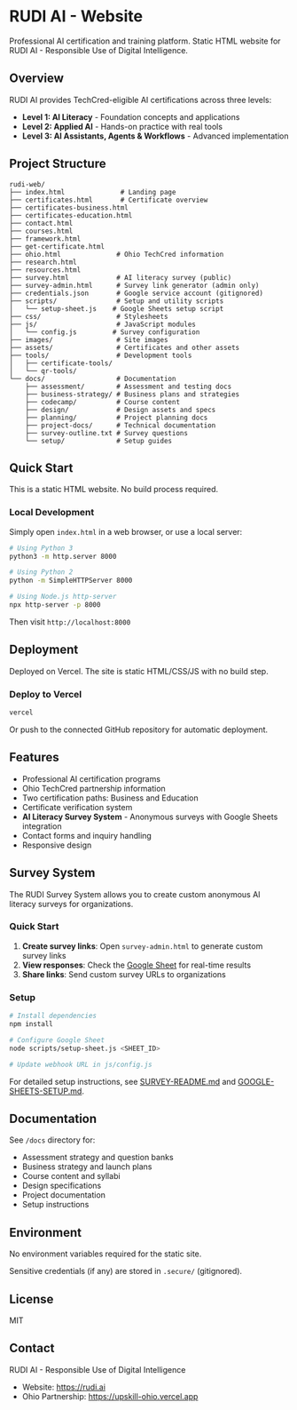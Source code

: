 # RUDI AI - Website

Professional AI certification and training platform. Static HTML website for RUDI AI - Responsible Use of Digital Intelligence.

## Overview

RUDI AI provides TechCred-eligible AI certifications across three levels:
- **Level 1: AI Literacy** - Foundation concepts and applications
- **Level 2: Applied AI** - Hands-on practice with real tools
- **Level 3: AI Assistants, Agents & Workflows** - Advanced implementation

## Project Structure

```
rudi-web/
├── index.html              # Landing page
├── certificates.html       # Certificate overview
├── certificates-business.html
├── certificates-education.html
├── contact.html
├── courses.html
├── framework.html
├── get-certificate.html
├── ohio.html              # Ohio TechCred information
├── research.html
├── resources.html
├── survey.html            # AI literacy survey (public)
├── survey-admin.html      # Survey link generator (admin only)
├── credentials.json       # Google service account (gitignored)
├── scripts/               # Setup and utility scripts
│   └── setup-sheet.js    # Google Sheets setup script
├── css/                   # Stylesheets
├── js/                    # JavaScript modules
│   └── config.js         # Survey configuration
├── images/                # Site images
├── assets/                # Certificates and other assets
├── tools/                 # Development tools
│   ├── certificate-tools/
│   └── qr-tools/
└── docs/                  # Documentation
    ├── assessment/        # Assessment and testing docs
    ├── business-strategy/ # Business plans and strategies
    ├── codecamp/          # Course content
    ├── design/            # Design assets and specs
    ├── planning/          # Project planning docs
    ├── project-docs/      # Technical documentation
    ├── survey-outline.txt # Survey questions
    └── setup/             # Setup guides
```

## Quick Start

This is a static HTML website. No build process required.

### Local Development

Simply open `index.html` in a web browser, or use a local server:

```bash
# Using Python 3
python3 -m http.server 8000

# Using Python 2
python -m SimpleHTTPServer 8000

# Using Node.js http-server
npx http-server -p 8000
```

Then visit `http://localhost:8000`

## Deployment

Deployed on Vercel. The site is static HTML/CSS/JS with no build step.

### Deploy to Vercel

```bash
vercel
```

Or push to the connected GitHub repository for automatic deployment.

## Features

- Professional AI certification programs
- Ohio TechCred partnership information
- Two certification paths: Business and Education
- Certificate verification system
- **AI Literacy Survey System** - Anonymous surveys with Google Sheets integration
- Contact forms and inquiry handling
- Responsive design

## Survey System

The RUDI Survey System allows you to create custom anonymous AI literacy surveys for organizations.

### Quick Start

1. **Create survey links**: Open `survey-admin.html` to generate custom survey links
2. **View responses**: Check the [Google Sheet](https://docs.google.com/spreadsheets/d/1LC-kPwyQZG3w8TnA46wE6bXiajC9A0M3eb6dXZrhG-s) for real-time results
3. **Share links**: Send custom survey URLs to organizations

### Setup

```bash
# Install dependencies
npm install

# Configure Google Sheet
node scripts/setup-sheet.js <SHEET_ID>

# Update webhook URL in js/config.js
```

For detailed setup instructions, see [SURVEY-README.md](SURVEY-README.md) and [GOOGLE-SHEETS-SETUP.md](GOOGLE-SHEETS-SETUP.md).

## Documentation

See `/docs` directory for:
- Assessment strategy and question banks
- Business strategy and launch plans
- Course content and syllabi
- Design specifications
- Project documentation
- Setup instructions

## Environment

No environment variables required for the static site.

Sensitive credentials (if any) are stored in `.secure/` (gitignored).

## License

MIT

## Contact

RUDI AI - Responsible Use of Digital Intelligence
- Website: https://rudi.ai
- Ohio Partnership: https://upskill-ohio.vercel.app
